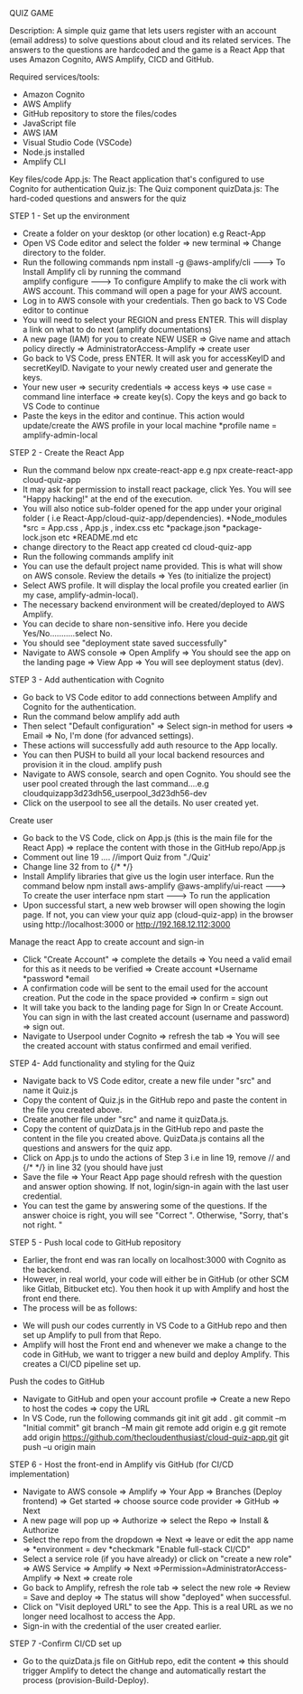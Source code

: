 QUIZ GAME

Description:
A simple quiz game that lets users register with an account (email address) to solve questions about cloud and its related services. The answers to the questions are hardcoded and the game is a React App that uses Amazon Cognito, AWS Amplify, CICD and GitHub.

Required services/tools:
- Amazon Cognito
- AWS Amplify
- GitHub repository to store the files/codes
- JavaScript file
- AWS IAM
- Visual Studio Code (VSCode)
- Node.js installed
- Amplify CLI

Key files/code
App.js: The React application that's configured to use Cognito for authentication
Quiz.js: The Quiz component
quizData.js: The hard-coded questions and answers for the quiz


STEP 1 - Set up the environment
- Create a folder on your desktop (or other location) e.g React-App
- Open VS Code editor and select the folder => new terminal => Change directory to the folder.
- Run the following commands
  npm install -g @aws-amplify/cli			   ---> To Install Amplify cli by running the command  
  amplify configure					   ---> To configure Amplify to make the cli work with AWS account. This command will open a page for your AWS account.
- Log in to AWS console with your credentials. Then go back to VS Code editor to continue
- You will need to select your REGION and press ENTER. This will display a link on what to do next (amplify documentations)
- A new page (IAM) for you to create NEW USER => Give name and attach policy directly => AdministratorAccess-Amplify => create user
- Go back to VS Code, press ENTER. It will ask you for accessKeyID and secretKeyID. Navigate to your newly created user and generate the keys.
- Your new user => security credentials => access keys => use case = command line interface => create key(s). Copy the keys and go back to VS Code to continue
- Paste the keys in the editor and continue. This action would update/create the AWS profile in your local machine
  *profile name = amplify-admin-local


STEP 2 - Create the React App
- Run the command below
  npx create-react-app <name of your app> e.g npx create-react-app cloud-quiz-app
- It may ask for permission to install react package, click Yes. You will see "Happy hacking!" at the end of the execution. 
- You will also notice sub-folder opened for the app under your original folder ( i.e  React-App/cloud-quiz-app/dependencies). 
*Node_modules
*src = App.css , App.js , index.css etc
*package.json
*package-lock.json etc
*README.md etc
- change directory to the React app created
  cd cloud-quiz-app
- Run the following commands
  amplify init
- You can use the default project name provided. This is what will show on AWS console. Review the details => Yes (to initialize the project)
- Select AWS profile. It will display the local profile you created earlier (in my case, amplify-admin-local).
- The necessary backend environment will be created/deployed to AWS Amplify.
- You can decide to share non-sensitive info. Here you decide Yes/No...........select No.
- You should see "deployment state saved successfully"
- Navigate to AWS console => Open Amplify => You should see the app on the landing page => View App => You will see deployment status (dev).


STEP 3 - Add authentication with Cognito
- Go back to VS Code editor to add connections between Amplify and Cognito for the authentication.
- Run the command below 
  amplify add auth
- Then select "Default configuration" => Select sign-in method for users => Email => No, I'm done (for advanced settings).
- These actions will successfully add auth resource to the App locally. 
- You can then PUSH to build all your local backend resources and provision it in the cloud.
  amplify push 
- Navigate to AWS console, search and open Cognito. You should see the user pool created through the last command....e.g cloudquizapp3d23dh56_userpool_3d23dh56-dev
- Click on the userpool to see all the details. No user created yet.

Create user
- Go back to the VS Code, click on App.js (this is the main file for the React App) => replace the content with those in the GitHub repo/App.js
- Comment out line 19   .... //import Quiz from "./Quiz'
- Change line 32 from <Quiz /> to {/* <Quiz />*/}
- Install Amplify libraries that give us the login user interface. Run the command below
  npm install aws-amplify @aws-amplify/ui-react		---> To create the user interface
  npm start						---> To run the application
- Upon successful start, a new web browser will open showing the login page. If not, you can view your quiz app (cloud-quiz-app) in the browser using http://localhost:3000 or http://192.168.12.112:3000

Manage the react App to create account and sign-in
- Click "Create Account" => complete the details => You need a valid email for this as it needs to be verified => Create account
*Username
*password
*email 
- A confirmation code will be sent to the email used for the account creation. Put the code in the space provided => confirm = sign out
- It will take you back to the landing page for Sign In or Create Account. You can sign in with the last created account (username and password) => sign out.
- Navigate to Userpool under Cognito => refresh the tab => You will see the created account with status confirmed and email verified.


STEP 4- Add functionality and styling for the Quiz
- Navigate back to VS Code editor, create a new file under "src" and name it Quiz.js
- Copy the content of Quiz.js in the GitHub repo and paste the content in the file you created above.
- Create another file under "src" and name it quizData.js.
- Copy the content of quizData.js in the GitHub repo and paste the content in the file you created above. QuizData.js contains all the questions and answers for the quiz app.
- Click on App.js to undo the actions of Step 3 i.e in line 19, remove // and {/* */} in line 32 (you should have just <Quiz />
- Save the file => Your React App page should refresh with the question and answer option showing. If not, login/sign-in again with the last user credential.
- You can test the game by answering some of the questions. If the answer choice is right, you will see "Correct ". Otherwise, "Sorry, that's not right. "


STEP 5 - Push local code to GitHub repository
- Earlier, the front end was ran locally on localhost:3000 with Cognito as the backend. 
- However, in real world, your code will either be in GitHub (or other SCM like Gitlab, Bitbucket etc). You then hook it up with Amplify and host the front end there.
- The process will be as follows:
* We will push our codes currently in VS Code to a GitHub repo and then set up Amplify to pull from that Repo.
* Amplify will host the Front end and whenever we make a change to the code in GitHub, we want to trigger a new build and deploy Amplify. This creates a CI/CD pipeline set up.

Push the codes to GitHub
- Navigate to GitHub and open your account profile => Create a new Repo to host the codes => copy the URL
- In VS Code, run the following commands
  git init
  git add .
  git commit –m "Initial commit"
  git branch –M main
  git remote add origin <repository URL> e.g git remote add origin https://github.com/thecloudenthusiast/cloud-quiz-app.git
  git push –u origin main


STEP 6 - Host the front-end in Amplify vis GitHub (for CI/CD implementation)
- Navigate to AWS console => Amplify => Your App => Branches (Deploy frontend) => Get started => choose source code provider => GitHub => Next
- A new page will pop up => Authorize => select the Repo => Install & Authorize
- Select the repo from the dropdown => Next => leave or edit the app name => 
*environment = dev
*checkmark "Enable full-stack CI/CD"
- Select a service role (if you have already) or click on "create a new role" => AWS Service => Amplify => Next =>Permission=AdministratorAccess-Amplify => Next => create role
- Go back to Amplify, refresh the role tab => select the new role => Review = Save and deploy => The status will show "deployed" when successful.
- Click on "Visit deployed URL" to see the App. This is a real URL as we no longer need localhost to access the App.
- Sign-in with the credential of the user created earlier.


STEP 7 -Confirm CI/CD set up
- Go to the quizData.js file on GitHub repo, edit the content => this should trigger Amplify to detect the change and automatically restart the process (provision-Build-Deploy).

